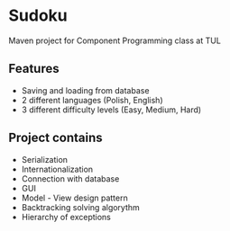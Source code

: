 # Sudoku
Maven project for Component Programming class at TUL

## Features
- Saving and loading from database
- 2 different languages (Polish, English)
- 3 different difficulty levels (Easy, Medium, Hard)

## Project contains 
- Serialization 
- Internationalization
- Connection with database
- GUI
- Model - View design pattern
- Backtracking solving algorythm 
- Hierarchy of exceptions
